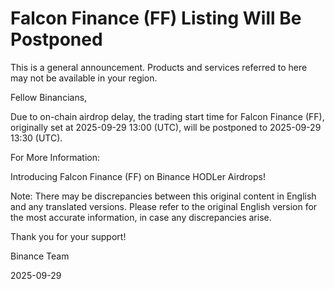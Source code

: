 # Falcon Finance (FF) Listing Will Be Postponed

This is a general announcement. Products and services referred to here may not be available in your region.

Fellow Binancians,

Due to on-chain airdrop delay, the trading start time for Falcon Finance (FF), originally set at 2025-09-29 13:00 (UTC), will be postponed to 2025-09-29 13:30 (UTC). 

For More Information: 

Introducing Falcon Finance (FF) on Binance HODLer Airdrops!

Note: There may be discrepancies between this original content in English and any translated versions. Please refer to the original English version for the most accurate information, in case any discrepancies arise.

Thank you for your support!

Binance Team

2025-09-29